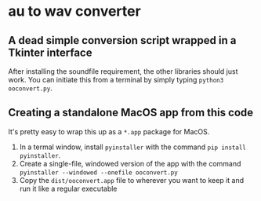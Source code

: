 # au to wav converter

## A dead simple conversion script wrapped in a Tkinter interface

After installing the soundfile requirement, the other libraries should just work. You can initiate this from a terminal by simply typing `python3 ooconvert.py`. 

## Creating a standalone MacOS app from this code

It's pretty easy to wrap this up as a `*.app` package for MacOS. 

1. In a termal window, install `pyinstaller` with the command `pip install pyinstaller`.
1. Create a single-file, windowed version of the app with the command `pyinstaller --windowed --onefile ooconvert.py`
1. Copy the `dist/ooconvert.app` file to wherever you want to keep it and run it like a regular executable